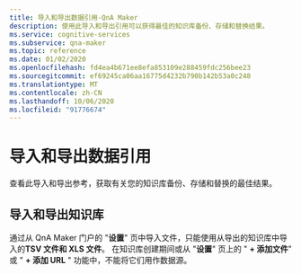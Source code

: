 ```yaml
---
title: 导入和导出数据引用-QnA Maker
description: 使用此导入和导出引用可以获得最佳的知识库备份、存储和替换结果。
ms.service: cognitive-services
ms.subservice: qna-maker
ms.topic: reference
ms.date: 01/02/2020
ms.openlocfilehash: fd4ea4b671ee8efa853109e288459fdc256bee23
ms.sourcegitcommit: ef69245ca06aa16775d4232b790b142b53a0c248
ms.translationtype: MT
ms.contentlocale: zh-CN
ms.lasthandoff: 10/06/2020
ms.locfileid: "91776674"
---
```

# <a name="import-and-export-data-reference"></a>导入和导出数据引用

查看此导入和导出参考，获取有关您的知识库备份、存储和替换的最佳结果。

## <a name="import-and-export-knowledge-base"></a>导入和导出知识库

通过从 QnA Maker 门户的 "**设置**" 页中导入文件，只能使用从导出的知识库中导入的**TSV 文件和 XLS 文件**。 在知识库创建期间或从 "**设置**" 页上的 " **+ 添加文件**" 或 " **+ 添加 URL** " 功能中，不能将它们用作数据源。